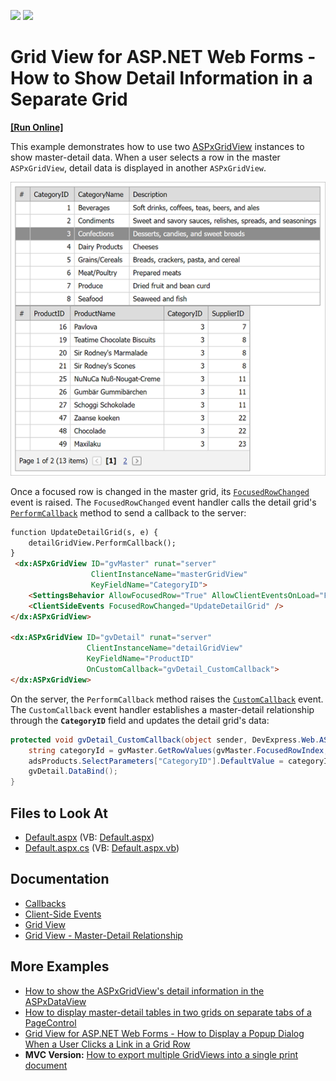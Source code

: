<!-- default badges list -->
[![](https://img.shields.io/badge/Open_in_DevExpress_Support_Center-FF7200?style=flat-square&logo=DevExpress&logoColor=white)](https://supportcenter.devexpress.com/ticket/details/E70)
[![](https://img.shields.io/badge/📖_How_to_use_DevExpress_Examples-e9f6fc?style=flat-square)](https://docs.devexpress.com/GeneralInformation/403183)
<!-- default badges end -->

# Grid View for ASP.NET Web Forms - How to Show Detail Information in a Separate Grid

<!-- run online -->
**[[Run Online]](https://codecentral.devexpress.com/128542722/)**
<!-- run online end -->


This example demonstrates how to use two [ASPxGridView](https://docs.devexpress.com/AspNet/DevExpress.Web.ASPxGridView?p=netframework) instances to show master-detail data. When a user selects a row in the master `ASPxGridView`, detail data is displayed in another `ASPxGridView`.

![Two grids that show master-detail data](images/detailed-grid.png)

Once a focused row is changed in the master grid, its [`FocusedRowChanged`](https://docs.devexpress.com/AspNet/DevExpress.Web.ASPxGridView.FocusedRowChanged) event is raised. The `FocusedRowChanged` event handler calls the detail grid's [`PerformCallback`](https://docs.devexpress.com/AspNet/js-ASPxClientGridView.PerformCallback(args)?p=netframework) method to send a callback to the server:
```aspx
function UpdateDetailGrid(s, e) {
    detailGridView.PerformCallback();
}
 <dx:ASPxGridView ID="gvMaster" runat="server" 
                  ClientInstanceName="masterGridView"
                  KeyFieldName="CategoryID">            
    <SettingsBehavior AllowFocusedRow="True" AllowClientEventsOnLoad="False" />
    <ClientSideEvents FocusedRowChanged="UpdateDetailGrid" />
</dx:ASPxGridView>

<dx:ASPxGridView ID="gvDetail" runat="server" 
                 ClientInstanceName="detailGridView" 
                 KeyFieldName="ProductID"
                 OnCustomCallback="gvDetail_CustomCallback">
</dx:ASPxGridView>
```

On the server, the `PerformCallback` method raises the [`CustomCallback`](https://docs.devexpress.com/AspNet/DevExpress.Web.ASPxGridView.CustomCallback?p=netframework) event. The `CustomCallback` event handler establishes a master-detail relationship through the **`CategoryID`** field and updates the detail grid's data:

```cs
protected void gvDetail_CustomCallback(object sender, DevExpress.Web.ASPxGridView.ASPxGridViewCustomCallbackEventArgs e) {
    string categoryId = gvMaster.GetRowValues(gvMaster.FocusedRowIndex, "CategoryID").ToString();
    adsProducts.SelectParameters["CategoryID"].DefaultValue = categoryId;
    gvDetail.DataBind();
}
```    

## Files to Look At

* [Default.aspx](./CS/Default.aspx) (VB: [Default.aspx](./VB/Default.aspx))
* [Default.aspx.cs](./CS/Default.aspx.cs) (VB: [Default.aspx.vb](./VB/Default.aspx.vb))

## Documentation

* [Callbacks](https://docs.devexpress.com/AspNet/402559/common-concepts/callbacks)
* [Client-Side Events](https://docs.devexpress.com/AspNet/9448/common-concepts/client-side-functionality/client-side-events?p=netframework)
* [Grid View](https://docs.devexpress.com/AspNet/5823/components/grid-view?p=netframework)
* [Grid View - Master-Detail Relationship](https://docs.devexpress.com/AspNet/3772/components/grid-view/concepts/master-detail-relationship)

## More Examples

* [How to show the ASPxGridView's detail information in the ASPxDataView](https://github.com/DevExpress-Examples/how-to-show-the-aspxgridviews-detail-information-in-the-aspxdataview-e2529)
* [How to display master-detail tables in two grids on separate tabs of a PageControl](https://github.com/DevExpress-Examples/how-to-display-master-detail-tables-in-two-grids-on-separate-tabs-of-a-pagecontrol-e1285)
* [Grid View for ASP.NET Web Forms - How to Display a Popup Dialog When a User Clicks a Link in a Grid Row](https://github.com/DevExpress-Examples/aspxgridview-display-popup-when-user-clicks-cell-link)
* **MVC Version:** [How to export multiple GridViews into a single print document](https://github.com/DevExpress-Examples/how-to-export-multiple-gridviews-into-a-single-print-document-e3891)
